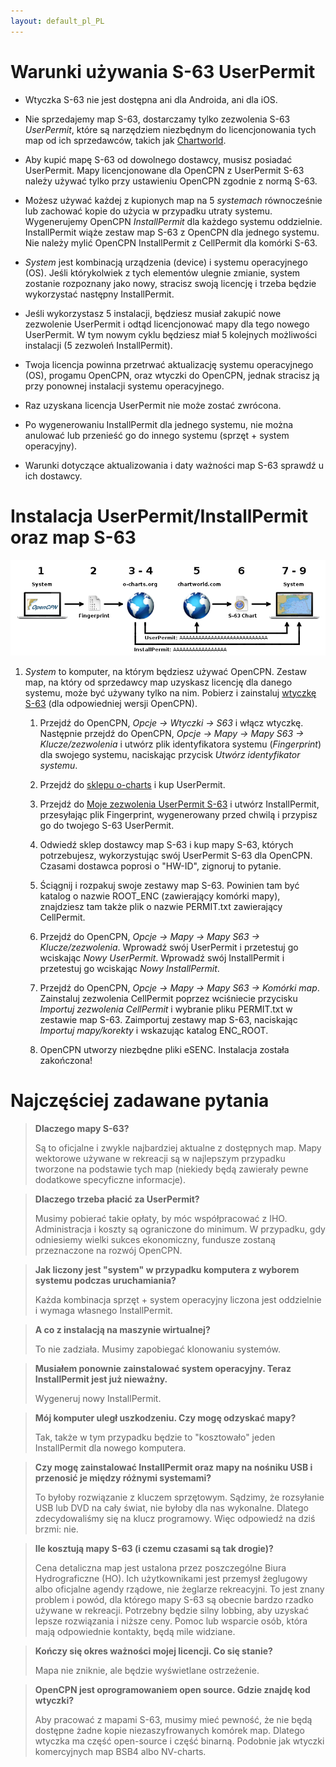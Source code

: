 ```yaml
---
layout: default_pl_PL
---
```


# Warunki używania S-63 UserPermit

- Wtyczka S-63 nie jest dostępna ani dla Androida, ani dla iOS.

- Nie sprzedajemy map S-63, dostarczamy tylko zezwolenia S-63 *UserPermit*, które są narzędziem niezbędnym do licencjonowania tych map od ich sprzedawców, takich jak [Chartworld](https://www.chartworld.com/shop/off_enc).

- Aby kupić mapę S-63 od dowolnego dostawcy, musisz posiadać UserPermit. Mapy licencjonowane dla OpenCPN z UserPermit S-63 należy używać tylko przy ustawieniu OpenCPN zgodnie z normą S-63.

- Możesz używać każdej z kupionych map na 5 *systemach* równocześnie lub zachować kopie do użycia w przypadku utraty systemu. Wygenerujemy OpenCPN *InstallPermit* dla każdego systemu oddzielnie. InstallPermit wiąże zestaw map S-63 z OpenCPN dla jednego systemu. Nie należy mylić OpenCPN InstallPermit z CellPermit dla komórki S-63.

- *System* jest kombinacją urządzenia (device) i systemu operacyjnego (OS). Jeśli którykolwiek z tych elementów ulegnie zmianie, system zostanie rozpoznany jako nowy, stracisz swoją licencję i trzeba będzie wykorzystać następny InstallPermit.

- Jeśli wykorzystasz 5 instalacji, będziesz musiał zakupić nowe zezwolenie UserPermit i odtąd licencjonować mapy dla tego nowego UserPermit. W tym nowym cyklu będziesz miał 5 kolejnych możliwości instalacji (5 zezwoleń InstallPermit).

- Twoja licencja powinna przetrwać aktualizację systemu operacyjnego (OS), progamu OpenCPN, oraz wtyczki do OpenCPN, jednak stracisz ją przy ponownej instalacji systemu operacyjnego.

- Raz uzyskana licencja UserPermit nie może zostać zwrócona.

- Po wygenerowaniu InstallPermit dla jednego systemu, nie można anulować lub przenieść go do innego systemu (sprzęt + system operacyjny).

- Warunki dotyczące aktualizowania i daty ważności map S-63 sprawdź u ich dostawcy.

# Instalacja UserPermit/InstallPermit oraz map S-63

![kroki](./assets/images/s63.png)

1. *System* to komputer, na którym będziesz używać OpenCPN. Zestaw map, na który od sprzedawcy map uzyskasz licencję dla danego systemu, może być używany tylko na nim. Pobierz i zainstaluj [wtyczkę S-63](https://opencpn.org/OpenCPN/plugins/s63.html) (dla odpowiedniej wersji OpenCPN).
    
    1. Przejdź do OpenCPN, *Opcje → Wtyczki → S63* i włącz wtyczkę. Następnie przejdź do OpenCPN, *Opcje → Mapy → Mapy S63 → Klucze/zezwolenia* i utwórz plik identyfikatora systemu (*Fingerprint*) dla swojego systemu, naciskając przycisk *Utwórz identyfikator systemu*.
    
    2. Przejdź do [sklepu o-charts](https://o-charts.org/shop) i kup UserPermit.
    
    3. Przejdź do [Moje zezwolenia UserPermit S-63](https://o-charts.org/shop/index.php?fc=module&module=ocpermits&controller=ocpermits) i utwórz InstallPermit, przesyłając plik Fingerprint, wygenerowany przed chwilą i przypisz go do twojego S-63 UserPermit.
    
    4. Odwiedź sklep dostawcy map S-63 i kup mapy S-63, których potrzebujesz, wykorzystując swój UserPermit S-63 dla OpenCPN. Czasami dostawca poprosi o "HW-ID", zignoruj to pytanie.
    
    5. Ściągnij i rozpakuj swoje zestawy map S-63. Powinien tam być katalog o nazwie ROOT_ENC (zawierający komórki mapy), znajdziesz tam także plik o nazwie PERMIT.txt zawierający CellPermit.
    
    6. Przejdź do OpenCPN, *Opcje → Mapy → Mapy S63 → Klucze/zezwolenia*. Wprowadź swój UserPermit i przetestuj go wciskając *Nowy UserPermit*. Wprowadź swój InstallPermit i przetestuj go wciskając *Nowy InstallPermit*.
    
    7. Przejdź do OpenCPN, *Opcje → Mapy → Mapy S63 → Komórki map*. Zainstaluj zezwolenia CellPermit poprzez wciśniecie przycisku *Importuj zezwolenia CellPermit* i wybranie pliku PERMIT.txt w zestawie map S-63. Zaimportuj zestawy map S-63, naciskając *Importuj mapy/korekty* i wskazując katalog ENC_ROOT.
    
    8. OpenCPN utworzy niezbędne pliki eSENC. Instalacja została zakończona!

# Najczęściej zadawane pytania

> **Dlaczego mapy S-63?**
> 
> Są to oficjalne i zwykle najbardziej aktualne z dostępnych map. Mapy wektorowe używane w rekreacji są w najlepszym przypadku tworzone na podstawie tych map (niekiedy będą zawierały pewne dodatkowe specyficzne informacje).

> **Dlaczego trzeba płacić za UserPermit?**
> 
> Musimy pobierać takie opłaty, by móc współpracować z IHO. Administracja i koszty są ograniczone do minimum. W przypadku, gdy odniesiemy wielki sukces ekonomiczny, fundusze zostaną przeznaczone na rozwój OpenCPN.

> **Jak liczony jest "system" w przypadku komputera z wyborem systemu podczas uruchamiania?**
> 
> Każda kombinacja sprzęt + system operacyjny liczona jest oddzielnie i wymaga własnego InstallPermit.

> **A co z instalacją na maszynie wirtualnej?**
> 
> To nie zadziała. Musimy zapobiegać klonowaniu systemów.

> **Musiałem ponownie zainstalować system operacyjny. Teraz InstallPermit jest już nieważny.**
> 
> Wygeneruj nowy InstallPermit.

> **Mój komputer uległ uszkodzeniu. Czy mogę odzyskać mapy?**
> 
> Tak, także w tym przypadku będzie to "kosztowało" jeden InstallPermit dla nowego komputera.

> **Czy mogę zainstalować InstallPermit oraz mapy na nośniku USB i przenosić je między różnymi systemami?**
> 
> To byłoby rozwiązanie z kluczem sprzętowym. Sądzimy, że rozsyłanie USB lub DVD na cały świat, nie byłoby dla nas wykonalne. Dlatego zdecydowaliśmy się na klucz programowy. Więc odpowiedź na dziś brzmi: nie.

> **Ile kosztują mapy S-63 (i czemu czasami są tak drogie)?**
> 
> Cena detaliczna map jest ustalona przez poszczególne Biura Hydrograficzne (HO). Ich użytkownikami jest przemysł żeglugowy albo oficjalne agendy rządowe, nie żeglarze rekreacyjni. To jest znany problem i powód, dla którego mapy S-63 są obecnie bardzo rzadko używane w rekreacji. Potrzebny będzie silny lobbing, aby uzyskać lepsze rozwiązania i niższe ceny. Pomoc lub wsparcie osób, która mają odpowiednie kontakty, będą mile widziane.

> **Kończy się okres ważności mojej licencji. Co się stanie?**
> 
> Mapa nie zniknie, ale będzie wyświetlane ostrzeżenie.

> **OpenCPN jest oprogramowaniem open source. Gdzie znajdę kod wtyczki?**
> 
> Aby pracować z mapami S-63, musimy mieć pewność, że nie będą dostępne żadne kopie niezaszyfrowanych komórek map. Dlatego wtyczka ma część open-source i część binarną. Podobnie jak wtyczki komercyjnych map BSB4 albo NV-charts.
